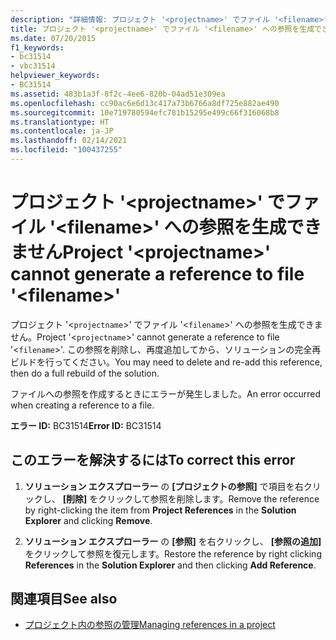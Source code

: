 ```yaml
---
description: "詳細情報: プロジェクト '<projectname>' でファイル '<filename>' への参照を生成できません"
title: プロジェクト '<projectname>' でファイル '<filename>' への参照を生成できません
ms.date: 07/20/2015
f1_keywords:
- bc31514
- vbc31514
helpviewer_keywords:
- BC31514
ms.assetid: 483b1a3f-8f2c-4ee6-820b-04ad51e309ea
ms.openlocfilehash: cc90ac6e6d13c417a73b6766a8df725e882ae490
ms.sourcegitcommit: 10e719780594efc781b15295e499c66f316068b8
ms.translationtype: HT
ms.contentlocale: ja-JP
ms.lasthandoff: 02/14/2021
ms.locfileid: "100437255"
---
```

# <a name="project-projectname-cannot-generate-a-reference-to-file-filename"></a><span data-ttu-id="fdc85-103">プロジェクト '\<projectname>' でファイル '\<filename>' への参照を生成できません</span><span class="sxs-lookup"><span data-stu-id="fdc85-103">Project '\<projectname>' cannot generate a reference to file '\<filename>'</span></span>

<span data-ttu-id="fdc85-104">プロジェクト '<`projectname`>' でファイル '<`filename`>' への参照を生成できません。</span><span class="sxs-lookup"><span data-stu-id="fdc85-104">Project '<`projectname`>' cannot generate a reference to file '<`filename`>'.</span></span> <span data-ttu-id="fdc85-105">この参照を削除し、再度追加してから、ソリューションの完全再ビルドを行ってください。</span><span class="sxs-lookup"><span data-stu-id="fdc85-105">You may need to delete and re-add this reference, then do a full rebuild of the solution.</span></span>  
  
 <span data-ttu-id="fdc85-106">ファイルへの参照を作成するときにエラーが発生しました。</span><span class="sxs-lookup"><span data-stu-id="fdc85-106">An error occurred when creating a reference to a file.</span></span>  
  
 <span data-ttu-id="fdc85-107">**エラー ID:** BC31514</span><span class="sxs-lookup"><span data-stu-id="fdc85-107">**Error ID:** BC31514</span></span>  
  
## <a name="to-correct-this-error"></a><span data-ttu-id="fdc85-108">このエラーを解決するには</span><span class="sxs-lookup"><span data-stu-id="fdc85-108">To correct this error</span></span>  
  
1. <span data-ttu-id="fdc85-109">**ソリューション エクスプローラー** の **[プロジェクトの参照]** で項目を右クリックし、 **[削除]** をクリックして参照を削除します。</span><span class="sxs-lookup"><span data-stu-id="fdc85-109">Remove the reference by right-clicking the item from **Project References** in the **Solution Explorer** and clicking **Remove**.</span></span>  
  
2. <span data-ttu-id="fdc85-110">**ソリューション エクスプローラー** の **[参照]** を右クリックし、 **[参照の追加]** をクリックして参照を復元します。</span><span class="sxs-lookup"><span data-stu-id="fdc85-110">Restore the reference by right clicking **References** in the **Solution Explorer** and then clicking **Add Reference**.</span></span>  
  
## <a name="see-also"></a><span data-ttu-id="fdc85-111">関連項目</span><span class="sxs-lookup"><span data-stu-id="fdc85-111">See also</span></span>

- [<span data-ttu-id="fdc85-112">プロジェクト内の参照の管理</span><span class="sxs-lookup"><span data-stu-id="fdc85-112">Managing references in a project</span></span>](/visualstudio/ide/managing-references-in-a-project)
